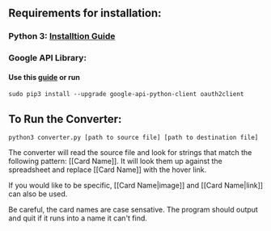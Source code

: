 ## Requirements for installation: 

### Python 3: [Installtion Guide](https://docs.python.org/3/using/index.html)
### Google API Library: 

#### Use this [guide](https://developers.google.com/api-client-library/python/start/installation) or run

```
sudo pip3 install --upgrade google-api-python-client oauth2client
```


## To Run the Converter: 

```
python3 converter.py [path to source file] [path to destination file]
```

The converter will read the source file and look for strings that match the following pattern: [[Card Name]]. It will look them up against the spreadsheet and replace [[Card Name]] with the hover link.

If you would like to be specific, [[Card Name|image]] and [[Card Name|link]] can also be used.

Be careful, the card names are case sensative. The program should output and quit if it runs into a name it can't find. 